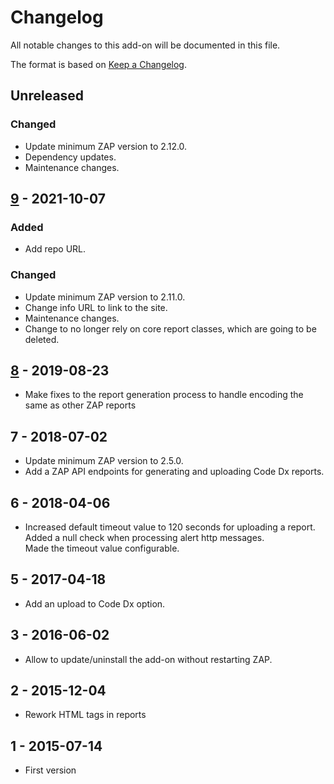 # Changelog
All notable changes to this add-on will be documented in this file.

The format is based on [Keep a Changelog](https://keepachangelog.com/en/1.0.0/).

## Unreleased
### Changed
- Update minimum ZAP version to 2.12.0.
- Dependency updates.
- Maintenance changes.

## [9] - 2021-10-07
### Added
- Add repo URL.

### Changed
- Update minimum ZAP version to 2.11.0.
- Change info URL to link to the site.
- Maintenance changes.
- Change to no longer rely on core report classes, which are going to be deleted.

## [8] - 2019-08-23

- Make fixes to the report generation process to handle encoding the same as other ZAP reports

## 7 - 2018-07-02

- Update minimum ZAP version to 2.5.0.
- Add a ZAP API endpoints for generating and uploading Code Dx reports.

## 6 - 2018-04-06

- Increased default timeout value to 120 seconds for uploading a report.<br> Added a null check when processing alert http messages. <br> Made the timeout value configurable.

## 5 - 2017-04-18

- Add an upload to Code Dx option.

## 3 - 2016-06-02

- Allow to update/uninstall the add-on without restarting ZAP.

## 2 - 2015-12-04

- Rework HTML tags in reports

## 1 - 2015-07-14

- First version

[9]: https://github.com/zaproxy/zap-extensions/releases/codedx-v9
[8]: https://github.com/zaproxy/zap-extensions/releases/codedx-v8
